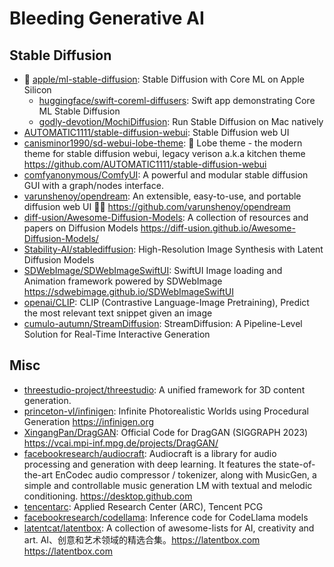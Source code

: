 # Bleeding Generative AI

## Stable Diffusion

- 🌟 [apple/ml-stable-diffusion](https://github.com/apple/ml-stable-diffusion): Stable Diffusion with Core ML on Apple Silicon
  - [huggingface/swift-coreml-diffusers](https://github.com/huggingface/swift-coreml-diffusers): Swift app demonstrating Core ML Stable Diffusion
  - [godly-devotion/MochiDiffusion](https://github.com/godly-devotion/MochiDiffusion): Run Stable Diffusion on Mac natively
- [AUTOMATIC1111/stable-diffusion-webui](https://github.com/AUTOMATIC1111/stable-diffusion-webui): Stable Diffusion web UI
- [canisminor1990/sd-webui-lobe-theme](https://github.com/canisminor1990/sd-webui-lobe-theme): 🤯 Lobe theme - the modern theme for stable diffusion webui, legacy verison a.k.a kitchen theme <https://github.com/AUTOMATIC1111/stable-diffusion-webui>
- [comfyanonymous/ComfyUI](https://github.com/comfyanonymous/ComfyUI): A powerful and modular stable diffusion GUI with a graph/nodes interface.
- [varunshenoy/opendream](https://github.com/varunshenoy/opendream): An extensible, easy-to-use, and portable diffusion web UI 👨‍🎨 <https://github.com/varunshenoy/opendream>
- [diff-usion/Awesome-Diffusion-Models](https://github.com/diff-usion/Awesome-Diffusion-Models): A collection of resources and papers on Diffusion Models <https://diff-usion.github.io/Awesome-Diffusion-Models/>
- [Stability-AI/stablediffusion](https://github.com/Stability-AI/stablediffusion): High-Resolution Image Synthesis with Latent Diffusion Models
- [SDWebImage/SDWebImageSwiftUI](https://github.com/SDWebImage/SDWebImageSwiftUI): SwiftUI Image loading and Animation framework powered by SDWebImage <https://sdwebimage.github.io/SDWebImageSwiftUI>
- [openai/CLIP](https://github.com/openai/CLIP): CLIP (Contrastive Language-Image Pretraining), Predict the most relevant text snippet given an image
- [cumulo-autumn/StreamDiffusion](https://github.com/cumulo-autumn/StreamDiffusion): StreamDiffusion: A Pipeline-Level Solution for Real-Time Interactive Generation

## Misc

- [threestudio-project/threestudio](https://github.com/threestudio-project/threestudio): A unified framework for 3D content generation.
- [princeton-vl/infinigen](https://github.com/princeton-vl/infinigen): Infinite Photorealistic Worlds using Procedural Generation <https://infinigen.org>
- [XingangPan/DragGAN](https://github.com/XingangPan/DragGAN): Official Code for DragGAN (SIGGRAPH 2023) <https://vcai.mpi-inf.mpg.de/projects/DragGAN/>
- [facebookresearch/audiocraft](https://github.com/facebookresearch/audiocraft): Audiocraft is a library for audio processing and generation with deep learning. It features the state-of-the-art EnCodec audio compressor / tokenizer, along with MusicGen, a simple and controllable music generation LM with textual and melodic conditioning. <https://desktop.github.com>
- [tencentarc](https://replicate.com/tencentarc): Applied Research Center (ARC), Tencent PCG
- [facebookresearch/codellama](https://github.com/facebookresearch/codellama): Inference code for CodeLlama models
- [latentcat/latentbox](https://github.com/latentcat/latentbox): A collection of awesome-lists for AI, creativity and art. AI、创意和艺术领域的精选合集。https://latentbox.com <https://latentbox.com>
